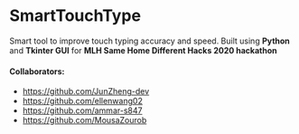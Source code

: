 # SmartTouchType
Smart tool to improve touch typing accuracy and speed. Built using **Python** and **Tkinter GUI** for **MLH Same Home Different Hacks 2020 hackathon**
<br />
#### Collaborators: 
* https://github.com/JunZheng-dev
* https://github.com/ellenwang02
* https://github.com/ammar-s847
* https://github.com/MousaZourob
